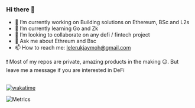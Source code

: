 ### Hi there 👋

- 🔭 I’m currently working on Building solutions on Ethereum, BSc and L2s
- 🌱 I’m currently learning Go and Zk
- 👯 I’m looking to collaborate on any defi / fintech project
- 💬 Ask me about Ethreum and Bsc
- 📫 How to reach me: lelerukjaymoh@gmail.com



❗  Most of my repos are private, amazing products in the making 😉. But leave me a message if you are interested in DeFi <br ><br >

[![wakatime](https://wakatime.com/badge/user/646fe317-d623-4ea8-839e-9a41d5a8a5ea.svg)](https://wakatime.com/@646fe317-d623-4ea8-839e-9a41d5a8a5ea)

![Metrics](https://metrics.lecoq.io/lelerukjaymoh?template=classic&followup=1&isocalendar=1&languages=1&pagespeed=1&posts=1&projects=1&stars=1&tweets=1&pagespeed.detailed=false&pagespeed.screenshot=false&posts.limit=4&posts.source=dev.to&isocalendar.duration=half-year&projects.limit=4&tweets.limit=2&stars.limit=4&config.timezone=Africa%2FNairobi)

